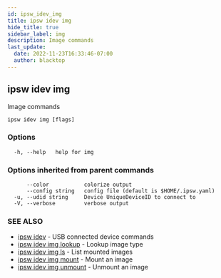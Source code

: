 ```yaml
---
id: ipsw_idev_img
title: ipsw idev img
hide_title: true
sidebar_label: img
description: Image commands
last_update:
  date: 2022-11-23T16:33:46-07:00
  author: blacktop
---
```

## ipsw idev img

Image commands

```
ipsw idev img [flags]
```

### Options

```
  -h, --help   help for img
```

### Options inherited from parent commands

```
      --color           colorize output
      --config string   config file (default is $HOME/.ipsw.yaml)
  -u, --udid string     Device UniqueDeviceID to connect to
  -V, --verbose         verbose output
```

### SEE ALSO

* [ipsw idev](/docs/cli/img/ipsw_idev)	 - USB connected device commands
* [ipsw idev img lookup](/docs/cli/img/ipsw_idev_img_lookup)	 - Lookup image type
* [ipsw idev img ls](/docs/cli/img/ipsw_idev_img_ls)	 - List mounted images
* [ipsw idev img mount](/docs/cli/img/ipsw_idev_img_mount)	 - Mount an image
* [ipsw idev img unmount](/docs/cli/img/ipsw_idev_img_unmount)	 - Unmount an image

